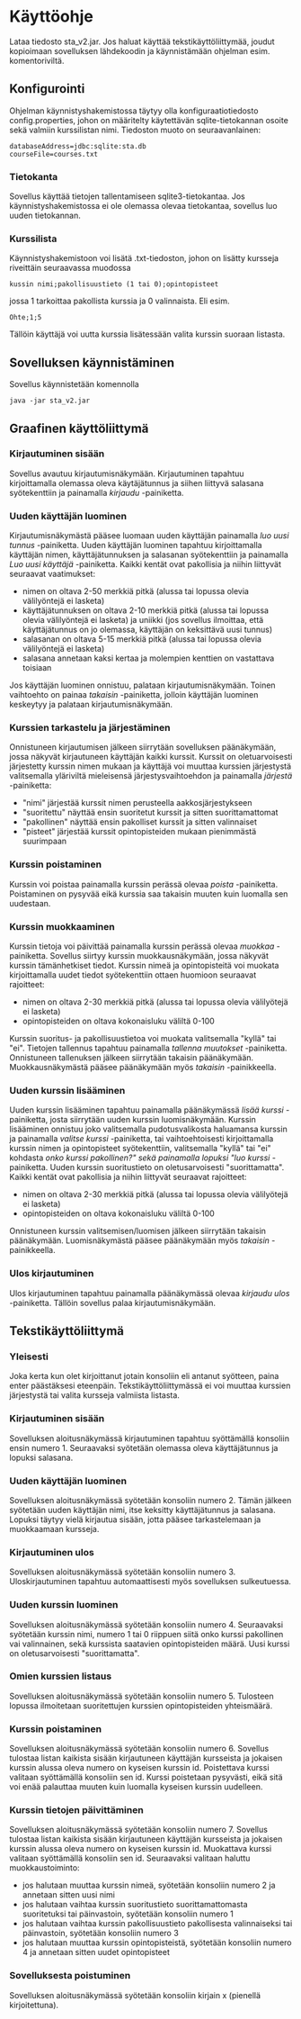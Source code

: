# Käyttöohje

Lataa tiedosto sta_v2.jar. Jos haluat käyttää tekstikäyttöliittymää, joudut kopioimaan sovelluksen lähdekoodin ja käynnistämään ohjelman esim. komentoriviltä.

## Konfigurointi

Ohjelman käynnistyshakemistossa täytyy olla konfiguraatiotiedosto config.properties, johon on määritelty käytettävän sqlite-tietokannan osoite sekä valmiin kurssilistan nimi. Tiedoston muoto on seuraavanlainen:
```
databaseAddress=jdbc:sqlite:sta.db
courseFile=courses.txt
```
### Tietokanta
Sovellus käyttää tietojen tallentamiseen sqlite3-tietokantaa. Jos käynnistyshakemistossa ei ole olemassa olevaa tietokantaa, sovellus luo uuden tietokannan.

### Kurssilista

Käynnistyshakemistoon voi lisätä .txt-tiedoston, johon on lisätty kursseja riveittäin seuraavassa muodossa
```
kussin nimi;pakollisuustieto (1 tai 0);opintopisteet
```
jossa 1 tarkoittaa pakollista kurssia ja 0 valinnaista. Eli esim. 
```
Ohte;1;5
```
Tällöin käyttäjä voi uutta kurssia lisätessään valita kurssin suoraan listasta.

## Sovelluksen käynnistäminen

Sovellus käynnistetään komennolla
```
java -jar sta_v2.jar
```

## Graafinen käyttöliittymä

### Kirjautuminen sisään

Sovellus avautuu kirjautumisnäkymään.
Kirjautuminen tapahtuu kirjoittamalla olemassa oleva käytäjätunnus ja siihen liittyvä salasana syötekenttiin ja painamalla *kirjaudu* -painiketta.

### Uuden käyttäjän luominen

Kirjautumisnäkymästä pääsee luomaan uuden käyttäjän painamalla *luo uusi tunnus* -painiketta.
Uuden käyttäjän luominen tapahtuu kirjoittamalla käyttäjän nimen, käyttäjätunnuksen ja salasanan syötekenttiin ja painamalla *Luo uusi käyttäjä* -painiketta. Kaikki kentät ovat pakollisia ja niihin liittyvät seuraavat vaatimukset:
* nimen on oltava 2-50 merkkiä pitkä (alussa tai lopussa olevia välilyöntejä ei lasketa)
* käyttäjätunnuksen on oltava 2-10 merkkiä pitkä (alussa tai lopussa olevia välilyöntejä ei lasketa) ja uniikki (jos sovellus ilmoittaa, että käyttäjätunnus on jo olemassa, käyttäjän on keksittävä uusi tunnus)
* salasanan on oltava 5-15 merkkiä pitkä (alussa tai lopussa olevia välilyöntejä ei lasketa)
* salasana annetaan kaksi kertaa ja molempien kenttien on vastattava toisiaan

Jos käyttäjän luominen onnistuu, palataan kirjautumisnäkymään. Toinen vaihtoehto on painaa *takaisin* -painiketta, jolloin käyttäjän luominen keskeytyy ja palataan kirjautumisnäkymään.

### Kurssien tarkastelu ja järjestäminen

Onnistuneen kirjautumisen jälkeen siirrytään sovelluksen päänäkymään, jossa näkyvät kirjautuneen käyttäjän kaikki kurssit. Kurssit on oletuarvoisesti järjestetty kurssin nimen mukaan ja käyttäjä voi muuttaa kurssien järjestystä valitsemalla yläriviltä mieleisensä järjestysvaihtoehdon ja painamalla *järjestä* -painiketta: 
* "nimi" järjestää kurssit nimen perusteella aakkosjärjestykseen
* "suoritettu" näyttää ensin suoritetut kurssit ja sitten suorittamattomat
* "pakollinen" näyttää ensin pakolliset kurssit ja sitten valinnaiset
* "pisteet" järjestää kurssit opintopisteiden mukaan pienimmästä suurimpaan

### Kurssin poistaminen

Kurssin voi poistaa painamalla kurssin perässä olevaa *poista* -painiketta. Poistaminen on pysyvää eikä kurssia saa takaisin muuten kuin luomalla sen uudestaan.

### Kurssin muokkaaminen

Kurssin tietoja voi päivittää painamalla kurssin perässä olevaa *muokkaa* -painiketta. Sovellus siirtyy kurssin muokkausnäkymään, jossa näkyvät kurssin tämänhetkiset tiedot. Kurssin nimeä ja opintopisteitä voi muokata kirjoittamalla uudet tiedot syötekenttiin ottaen huomioon seuraavat rajoitteet:
* nimen on oltava 2-30 merkkiä pitkä (alussa tai lopussa olevia välilyötejä ei lasketa)
* opintopisteiden on oltava kokonaisluku väliltä 0-100

Kurssin suoritus- ja pakollisuustietoa voi muokata valitsemalla "kyllä" tai "ei". Tietojen tallennus tapahtuu painamalla *tallenna muutokset* -painiketta. Onnistuneen tallenuksen jälkeen siirrytään takaisin päänäkymään. Muokkausnäkymästä pääsee päänäkymään myös *takaisin* -painikkeella.

### Uuden kurssin lisääminen

Uuden kurssin lisääminen tapahtuu painamalla päänäkymässä *lisää kurssi* -painiketta, josta siirrytään uuden kurssin luomisnäkymään. Kurssin lisääminen onnistuu joko valitsemalla pudotusvalikosta haluamansa kurssin ja painamalla *valitse kurssi* -painiketta, tai vaihtoehtoisesti kirjoittamalla kurssin nimen ja opintopisteet syötekenttiin, valitsemalla "kyllä" tai "ei" kohdasta *onko kurssi pakollinen?" sekä painamalla lopuksi "luo kurssi* -painiketta. Uuden kurssin suoritustieto on oletusarvoisesti "suorittamatta". Kaikki kentät ovat pakollisia ja niihin liittyvät seuraavat rajoitteet:
* nimen on oltava 2-30 merkkiä pitkä (alussa tai lopussa olevia välilyötejä ei lasketa)
* opintopisteiden on oltava kokonaisluku väliltä 0-100

Onnistuneen kurssin valitsemisen/luomisen jälkeen siirrytään takaisin päänäkymään. Luomisnäkymästä pääsee päänäkymään myös *takaisin* -painikkeella.


### Ulos kirjautuminen

Ulos kirjautuminen tapahtuu painamalla päänäkymässä olevaa *kirjaudu ulos* -painiketta. Tällöin sovellus palaa kirjautumisnäkymään.

## Tekstikäyttöliittymä

### Yleisesti

Joka kerta kun olet kirjoittanut jotain konsoliin eli antanut syötteen, paina enter päästäksesi eteenpäin. Tekstikäyttöliittymässä ei voi muuttaa kurssien järjestystä tai valita kursseja valmiista listasta.

### Kirjautuminen sisään

Sovelluksen aloitusnäkymässä kirjautuminen tapahtuu syöttämällä konsoliin ensin numero 1. Seuraavaksi syötetään olemassa oleva käyttäjätunnus ja lopuksi salasana.

### Uuden käyttäjän luominen

Sovelluksen aloitusnäkymässä syötetään konsoliin numero 2. Tämän jälkeen syötetään uuden käyttäjän nimi, itse keksitty käyttäjätunnus ja salasana. Lopuksi täytyy vielä kirjautua sisään, jotta pääsee tarkastelemaan ja muokkaamaan kursseja.

### Kirjautuminen ulos

Sovelluksen aloitusnäkymässä syötetään konsoliin numero 3. Uloskirjautuminen tapahtuu automaattisesti myös sovelluksen sulkeutuessa.

### Uuden kurssin luominen

Sovelluksen aloitusnäkymässä syötetään konsoliin numero 4. Seuraavaksi syötetään kurssin nimi, numero 1 tai 0 riippuen siitä onko kurssi pakollinen vai valinnainen, sekä kurssista saatavien opintopisteiden määrä. Uusi kurssi on oletusarvoisesti "suorittamatta".

### Omien kurssien listaus

Sovelluksen aloitusnäkymässä syötetään konsoliin numero 5. Tulosteen lopussa ilmoitetaan suoritettujen kurssien opintopisteiden yhteismäärä.

### Kurssin poistaminen

Sovelluksen aloitusnäkymässä syötetään konsoliin numero 6. Sovellus tulostaa listan kaikista sisään kirjautuneen käyttäjän kursseista ja jokaisen kurssin alussa oleva numero on kyseisen kurssin id. Poistettava kurssi valitaan syöttämällä konsoliin sen id. Kurssi poistetaan pysyvästi, eikä sitä voi enää palauttaa muuten kuin luomalla kyseisen kurssin uudelleen.

### Kurssin tietojen päivittäminen

Sovelluksen aloitusnäkymässä syötetään konsoliin numero 7. Sovellus tulostaa listan kaikista sisään kirjautuneen käyttäjän kursseista ja jokaisen kurssin alussa oleva numero on kyseisen kurssin id. Muokattava kurssi valitaan syöttämällä konsoliin sen id. Seuraavaksi valitaan haluttu muokkaustoiminto:
* jos halutaan muuttaa kurssin nimeä, syötetään konsoliin numero 2 ja annetaan sitten uusi nimi
* jos halutaan vaihtaa kurssin suoritustieto suorittamattomasta suoritetuksi tai päinvastoin, syötetään konsoliin numero 1
* jos halutaan vaihtaa kurssin pakollisuustieto pakollisesta valinnaiseksi tai päinvastoin, syötetään konsoliin numero 3
* jos halutaan muuttaa kurssin opintopisteistä, syötetään konsoliin numero 4 ja annetaan sitten uudet opintopisteet

### Sovelluksesta poistuminen

Sovelluksen aloitusnäkymässä syötetään konsoliin kirjain x (pienellä kirjoitettuna).